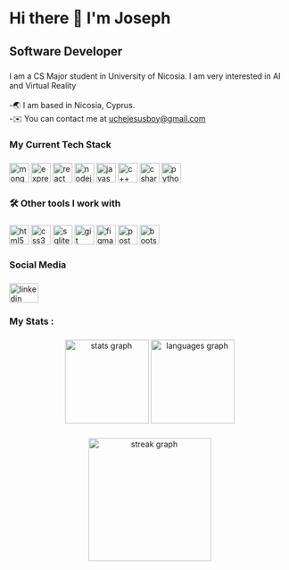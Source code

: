 <h1> Hi there 👋 I'm Joseph</h1>

###

<h2 align="left">Software Developer</h2>

###

<!--<div align="center">
  <img src="https://visitor-badge.laobi.icu/badge?page_id=josephuche1.josephuche1&"  />
</div>-->

###

<p align="left">I am a CS Major student in University of Nicosia. I am very interested in AI and Virtual Reality<br><br>-🌏 I am based in Nicosia, Cyprus.<br>-✉️ You can contact me at <a href="mailto:uchejesusboy@gmail.com">uchejesusboy@gmail.com</a></p>

###

<h3 align="left">My Current Tech Stack</h3>

###
 <div align="left">
   <a href="https://www.mongodb.com/"><img src="https://cdn.jsdelivr.net/gh/devicons/devicon/icons/mongodb/mongodb-plain-wordmark.svg" height="35" alt="mongodb logo"  /></a>
   <a href="https://expressjs.com/"><img src="https://raw.githubusercontent.com/danielcranney/readme-generator/main/public/icons/skills/express-colored-dark.svg" height="35" alt="expressjs logo"  /></a>
   <a href="https://react.dev/"><img src="https://cdn.jsdelivr.net/gh/devicons/devicon/icons/react/react-original.svg" height="35" alt="react logo"  /></a>
   <a href="https://nodejs.org/api/"><img src="https://cdn.jsdelivr.net/gh/devicons/devicon/icons/nodejs/nodejs-original.svg" height="35" alt="nodejs logo"  /></a>
   <a href="https://developer.mozilla.org/en-US/docs/Web/JavaScript"><img src="https://cdn.jsdelivr.net/gh/devicons/devicon/icons/javascript/javascript-plain.svg" height="35" alt="javascript logo"  /></a>
   <a href="https://isocpp.org/get-started"><img src="https://cdn.jsdelivr.net/gh/devicons/devicon/icons/cplusplus/cplusplus-plain.svg" height="35" alt="c++ logo"  /></a>
   <a href="https://learn.microsoft.com/en-us/dotnet/csharp/"><img src="https://cdn.jsdelivr.net/gh/devicons/devicon/icons/csharp/csharp-plain.svg" height="35" alt="csharp logo"  /></a>
   <a href="https://www.python.org/downloads/"><img src="https://cdn.jsdelivr.net/gh/devicons/devicon/icons/python/python-original.svg" height="35" alt="python logo"  /></a>
 </div>

###

<h3 align="left">🛠 Other tools I work with</h3>

###

<div align="left">
  <a href="https://developer.mozilla.org/en-US/docs/Web/HTML"><img src="https://cdn.jsdelivr.net/gh/devicons/devicon/icons/html5/html5-plain-wordmark.svg" height="35" alt="html5 logo"  /></a>
  <a href="https://www.css3.com/"><img src="https://cdn.jsdelivr.net/gh/devicons/devicon/icons/css3/css3-plain-wordmark.svg" height="35" alt="css3 logo"  /></a>
  <a href="https://www.sqlite.org/docs.html"><img src="https://cdn.jsdelivr.net/gh/devicons/devicon/icons/sqlite/sqlite-original.svg" height="35" alt="sqlite logo"  /></a>
  <a href="https://git-scm.com/"><img src="https://cdn.jsdelivr.net/gh/devicons/devicon/icons/git/git-original.svg" height="35" alt="git logo"  /></a>
  <a href="https://www.figma.com/"><img src="https://cdn.jsdelivr.net/gh/devicons/devicon/icons/figma/figma-original.svg" height="35" alt="figma logo"  /></a>
  <a href="https://postman.com/"><img src="https://www.svgrepo.com/show/354202/postman-icon.svg" alt="postman logo" height="35"></a>
  <a href="https://getbootstrap.com/"><img src="https://cdn.jsdelivr.net/gh/devicons/devicon/icons/bootstrap/bootstrap-original.svg" height="35" alt="bootstrap logo"  /></a>
</div>

###

<h3 align="left">Social Media</h3>

###

<div align="left">
  <a href="https://www.linkedin.com/in/joseph-uche/" target="_blank">
    <img src="https://raw.githubusercontent.com/maurodesouza/profile-readme-generator/master/src/assets/icons/social/linkedin/default.svg" width="52" height="35" alt="linkedin logo"  />
  </a>
</div>

###

<h3 align="left">My Stats :</h3>

###

<div align="center">
  <img src="https://github-readme-stats.vercel.app/api?username=josephuche1&hide_title=false&hide_rank=false&show_icons=true&include_all_commits=true&count_private=true&disable_animations=false&theme=gotham&locale=en&hide_border=false&order=1&custom_title=Stats" height="150" alt="stats graph"  />
  <img src="https://github-readme-stats.vercel.app/api/top-langs?username=josephuche1&locale=en&hide_title=false&layout=compact&card_width=320&langs_count=10&theme=gotham&hide_border=false&order=2&custom_title=Languages" height="150" alt="languages graph"  />
</div>

###

<div align="center">
  <img src="https://streak-stats.demolab.com?user=josephuche1&locale=en&mode=daily&theme=gotham&hide_border=false&border_radius=5&order=3" height="220" alt="streak graph"  />
</div>

###


